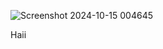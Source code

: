 ![Screenshot 2024-10-15 004645](https://github.com/user-attachments/assets/a508fb26-af65-44e6-a8c3-b9e8d7e0be36)

Haii 
